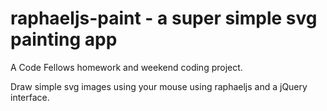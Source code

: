 raphaeljs-paint - a super simple svg painting app
=================================================

A Code Fellows homework and weekend coding project.

Draw simple svg images using your mouse using raphaeljs and a jQuery interface.